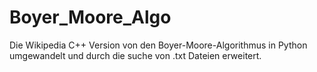 # Boyer_Moore_Algo
Die Wikipedia C++ Version von den Boyer-Moore-Algorithmus  in Python umgewandelt und durch die suche von .txt Dateien erweitert.
